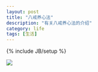 ```yaml
---
layout: post
title: "八戒养心法"
description: "有关八戒养心法的介绍"
category: life
tags: [生活]
---
```

{% include JB/setup %}

<img src="{{ IMAGE_PATH }}/article/1.jpg">